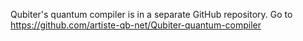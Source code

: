 Qubiter's quantum compiler is in a separate GitHub repository. Go to https://github.com/artiste-qb-net/Qubiter-quantum-compiler